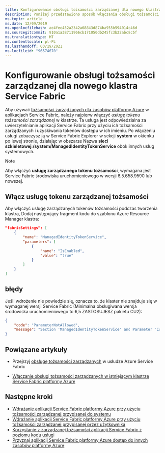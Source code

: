 ```yaml
---
title: Konfigurowanie obsługi tożsamości zarządzanej dla nowego klastra Service Fabric
description: Poniżej przedstawiono sposób włączania obsługi tożsamości zarządzanych w nowym klastrze usługi Azure Service Fabric
ms.topic: article
ms.date: 12/09/2019
ms.openlocfilehash: ae4fec452a2342a68843d874ba955b594014c46d
ms.sourcegitcommit: 910a1a38711966cb171050db245fc3b22abc8c5f
ms.translationtype: MT
ms.contentlocale: pl-PL
ms.lasthandoff: 03/19/2021
ms.locfileid: "96574670"
---
```

# <a name="configure-managed-identity-support-for-a-new-service-fabric-cluster"></a>Konfigurowanie obsługi tożsamości zarządzanej dla nowego klastra Service Fabric

Aby używać [tożsamości zarządzanych dla zasobów platformy Azure](../active-directory/managed-identities-azure-resources/overview.md) w aplikacjach Service Fabric, należy najpierw włączyć *usługę tokenu tożsamości zarządzanej* w klastrze. Ta usługa jest odpowiedzialna za uwierzytelnianie aplikacji Service Fabric przy użyciu ich tożsamości zarządzanych i uzyskiwania tokenów dostępu w ich imieniu. Po włączeniu usługi zobaczysz ją w Service Fabric Explorer w sekcji **system** w okienku po lewej stronie, działając w obszarze Nazwa **sieci szkieletowej:/system/ManagedIdentityTokenService** obok innych usług systemowych.

> [!NOTE]
> Aby włączyć **usługę zarządzanego tokenu tożsamości**, wymagana jest Service Fabric środowiska uruchomieniowego w wersji 6.5.658.9590 lub nowszej.  

## <a name="enable-the-managed-identity-token-service"></a>Włącz usługę tokenu zarządzanej tożsamości

Aby włączyć usługę zarządzanych tokenów tożsamości podczas tworzenia klastra, Dodaj następujący fragment kodu do szablonu Azure Resource Manager klastra:

```json
"fabricSettings": [
    {
        "name": "ManagedIdentityTokenService",
        "parameters": [
            {
                "name": "IsEnabled",
                "value": "true"
            }
        ]
    }
]
```

## <a name="errors"></a>błędy

Jeśli wdrożenie nie powiedzie się, oznacza to, że klaster nie znajduje się w wymaganej wersji Service Fabric (Minimalna obsługiwana wersja środowiska uruchomieniowego to 6,5 ZASTOSUJESZ pakietu CU2):


```json
{
    "code": "ParameterNotAllowed",
    "message": "Section 'ManagedIdentityTokenService' and Parameter 'IsEnabled' is not allowed."
}
```

## <a name="related-articles"></a>Powiązane artykuły

* Przejrzyj [obsługę tożsamości zarządzanych](./concepts-managed-identity.md) w usłudze Azure Service Fabric

* [Włączanie obsługi tożsamości zarządzanych w istniejącym klastrze Service Fabric platformy Azure](./configure-existing-cluster-enable-managed-identity-token-service.md)

## <a name="next-steps"></a>Następne kroki

* [Wdrażanie aplikacji Service Fabric platformy Azure przy użyciu tożsamości zarządzanej przypisanej do systemu](./how-to-deploy-service-fabric-application-system-assigned-managed-identity.md)
* [Wdrażanie aplikacji Service Fabric platformy Azure przy użyciu tożsamości zarządzanej przypisanej przez użytkownika](./how-to-deploy-service-fabric-application-user-assigned-managed-identity.md)
* [Korzystanie z zarządzanej tożsamości aplikacji Service Fabric z poziomu kodu usługi](./how-to-managed-identity-service-fabric-app-code.md)
* [Przyznaj aplikacji Service Fabric platformy Azure dostęp do innych zasobów platformy Azure](./how-to-grant-access-other-resources.md)